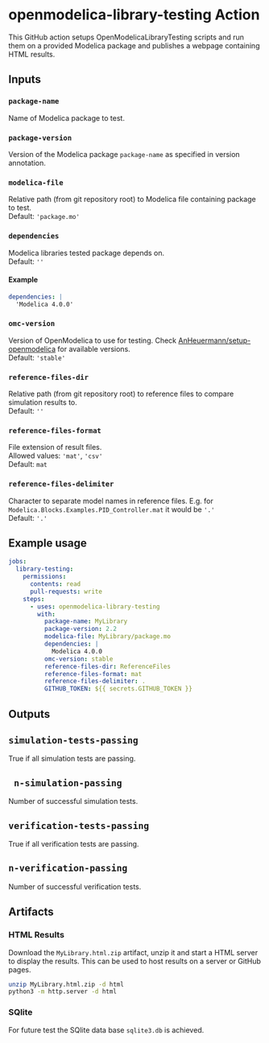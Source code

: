 # openmodelica-library-testing Action

This GitHub action setups OpenModelicaLibraryTesting scripts and run them on a provided
Modelica package and publishes a webpage containing HTML results.

## Inputs

### `package-name`

Name of Modelica package to test.

### `package-version`

Version of the Modelica package `package-name` as specified in version annotation.

### `modelica-file`

Relative path (from git repository root) to Modelica file containing package to test.\
Default: `'package.mo'`

### `dependencies`

Modelica libraries tested package depends on.\
Default: `''`

#### Example

```yml
dependencies: |
  'Modelica 4.0.0'
```

### `omc-version`

Version of OpenModelica to use for testing.
Check
[AnHeuermann/setup-openmodelica](https://github.com/AnHeuermann/setup-openmodelica#available-openmodelica-versions)
for available versions.\
Default: `'stable'`

### `reference-files-dir`

Relative path (from git repository root) to reference files to compare simulation results to.\
Default: `''`

### `reference-files-format`

File extension of result files.\
Allowed values: `'mat'`, `'csv'`\
Default: `mat`

### `reference-files-delimiter`

Character to separate model names in reference files.
E.g. for `Modelica.Blocks.Examples.PID_Controller.mat` it would be `'.'`\
Default: `'.'`

## Example usage

```yaml
jobs:
  library-testing:
    permissions:
      contents: read
      pull-requests: write
    steps:
      - uses: openmodelica-library-testing
        with:
          package-name: MyLibrary
          package-version: 2.2
          modelica-file: MyLibrary/package.mo
          dependencies: |
            Modelica 4.0.0
          omc-version: stable
          reference-files-dir: ReferenceFiles
          reference-files-format: mat
          reference-files-delimiter: .
          GITHUB_TOKEN: ${{ secrets.GITHUB_TOKEN }}
```

## Outputs

## `simulation-tests-passing`

True if all simulation tests are passing.

## ` n-simulation-passing`

Number of successful simulation tests.

## `verification-tests-passing`

True if all verification tests are passing.

## `n-verification-passing`

Number of successful verification tests.

## Artifacts

### HTML Results

Download the `MyLibrary.html.zip` artifact, unzip it and start a HTML server to display
the results. This can be used to host results on a server or GitHub pages.

```bash
unzip MyLibrary.html.zip -d html
python3 -m http.server -d html
```

### SQlite

For future test the SQlite data base `sqlite3.db` is achieved.
